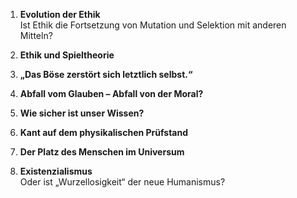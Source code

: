 1. **Evolution der Ethik**  
   Ist Ethik die Fortsetzung von Mutation und Selektion mit anderen Mitteln?

2. **Ethik und Spieltheorie**

3. **„Das Böse zerstört sich letztlich selbst.“**

4. **Abfall vom Glauben – Abfall von der Moral?**

5. **Wie sicher ist unser Wissen?**

6. **Kant auf dem physikalischen Prüfstand**

7. **Der Platz des Menschen im Universum**

8. **Existenzialismus**  
   Oder ist „Wurzellosigkeit“ der neue Humanismus?
